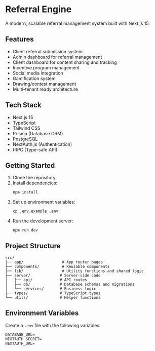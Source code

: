 # Referral Engine

A modern, scalable referral management system built with Next.js 15.

## Features

- Client referral submission system
- Admin dashboard for referral management
- Client dashboard for content sharing and tracking
- Incentive program management
- Social media integration
- Gamification system
- Drawing/contest management
- Multi-tenant ready architecture

## Tech Stack

- Next.js 15
- TypeScript
- Tailwind CSS
- Prisma (Database ORM)
- PostgreSQL
- NextAuth.js (Authentication)
- tRPC (Type-safe API)

## Getting Started

1. Clone the repository
2. Install dependencies:
   ```bash
   npm install
   ```
3. Set up environment variables:
   ```bash
   cp .env.example .env
   ```
4. Run the development server:
   ```bash
   npm run dev
   ```

## Project Structure

```
src/
├── app/                 # App router pages
├── components/          # Reusable components
├── lib/                 # Utility functions and shared logic
├── server/             # Server-side code
│   ├── api/            # API routes
│   ├── db/             # Database schemas and migrations
│   └── services/       # Business logic
├── types/              # TypeScript types
└── utils/              # Helper functions
```

## Environment Variables

Create a `.env` file with the following variables:

```
DATABASE_URL=
NEXTAUTH_SECRET=
NEXTAUTH_URL=
```
